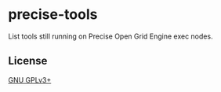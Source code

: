 precise-tools
=============

List tools still running on Precise Open Grid Engine exec nodes.

License
-------
[GNU GPLv3+](//www.gnu.org/copyleft/gpl.html "GNU GPLv3+")
